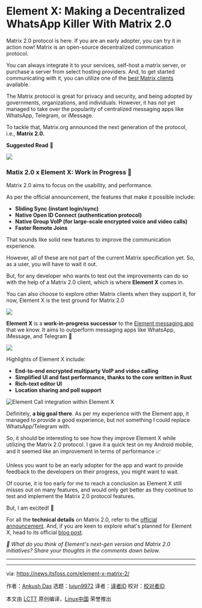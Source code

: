 [#]: subject: "Element X: Making a Decentralized WhatsApp Killer With Matrix 2.0"
[#]: via: "https://news.itsfoss.com/element-x-matrix-2/"
[#]: author: "Ankush Das https://news.itsfoss.com/author/ankush/"
[#]: collector: "lujun9972/lctt-scripts-1693450080"
[#]: translator: " "
[#]: reviewer: " "
[#]: publisher: " "
[#]: url: " "

Element X: Making a Decentralized WhatsApp Killer With Matrix 2.0
======
Matrix 2.0 protocol is here. If you are an early adopter, you can try it
in action now!
Matrix is an open-source decentralized communication protocol.

You can always integrate it to your services, self-host a matrix server, or purchase a server from select hosting providers. And, to get started communicating with it, you can utilize one of the [best Matrix clients][1] available.

The Matrix protocol is great for privacy and security, and being adopted by governments, organizations, and individuals. However, it has not yet managed to take over the popularity of centralized messaging apps like WhatsApp, Telegram, or iMessage.

To tackle that, Matrix.org announced the next generation of the protocol, i.e., **Matrix 2.0.**

**Suggested Read** 📖

![][2]

### Matix 2.0 x Element X: Work in Progress 🚧

Matrix 2.0 aims to focus on the usability, and performance.

As per the official announcement, the features that make it possible include:

  * **Sliding Sync (instant login/sync)**
  * **Native Open ID Connect (authentication protocol)**
  * **Native Group VoIP (for large-scale encrypted voice and video calls)**
  * **Faster Remote Joins**



That sounds like solid new features to improve the communication experience.

However, all of these are not part of the current Matrix specification yet. So, as a user, you will have to wait it out.

But, for any developer who wants to test out the improvements can do so with the help of a Matrix 2.0 client, which is where **Element X** comes in.

You can also choose to explore other Matrix clients when they support it, for now, Element X is the test ground for Matrix 2.0

![][3]

**Element X** is a **work-in-progress successor** to the [Element messaging app][4] that we know. It aims to outperform messaging apps like WhatsApp, iMessage, and Telegram 🤯

![][5]

Highlights of Element X include:

  * **End-to-end encrypted multiparty VoIP and video calling**
  * **Simplified UI and fast performance, thanks to the core written in Rust**
  * **Rich-text editor UI**
  * **Location sharing and poll support**



![Element Call integration within Element X][6]

Definitely, **a big goal there**. As per my experience with the Element app, it managed to provide a good experience, but not something I could replace WhatsApp/Telegram with.

So, it should be interesting to see how they improve Element X while utilizing the Matrix 2.0 protocol. I gave it a quick test on my Android mobile, and it seemed like an improvement in terms of performance 📈

Unless you want to be an early adopter for the app and want to provide feedback to the developers on their progress, you might want to wait.

Of course, it is too early for me to reach a conclusion as Element X still misses out on many features, and would only get better as they continue to test and implement the Matrix 2.0 protocol features.

But, I am excited! 🤩

For all the **technical details** on Matrix 2.0, refer to the [official announcement][7]. And, if you are keen to explore what's planned for Element X, head to its official [blog post][8].

_💬_ _What do you think of Element's next-gen version and Matrix 2.0 initiatives? Share your thoughts in the comments down below._

* * *

--------------------------------------------------------------------------------

via: https://news.itsfoss.com/element-x-matrix-2/

作者：[Ankush Das][a]
选题：[lujun9972][b]
译者：[译者ID](https://github.com/译者ID)
校对：[校对者ID](https://github.com/校对者ID)

本文由 [LCTT](https://github.com/LCTT/TranslateProject) 原创编译，[Linux中国](https://linux.cn/) 荣誉推出

[a]: https://news.itsfoss.com/author/ankush/
[b]: https://github.com/lujun9972
[1]: https://itsfoss.com/best-matrix-clients/
[2]: https://itsfoss.com/content/images/size/w256h256/2022/12/android-chrome-192x192.png
[3]: https://news.itsfoss.com/content/images/2023/09/element-x-screenshot.jpg
[4]: https://element.io/
[5]: https://news.itsfoss.com/content/images/2023/09/element-x-editor.png
[6]: https://news.itsfoss.com/content/images/2023/09/element-call.png
[7]: https://matrix.org/blog/2023/09/matrix-2-0/
[8]: https://element.io/blog/element-x-ignition/
